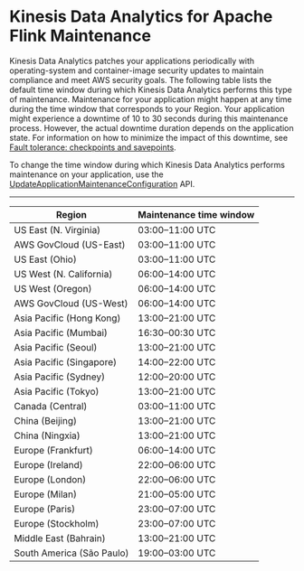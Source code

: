 # Kinesis Data Analytics for Apache Flink Maintenance<a name="maintenance"></a>

Kinesis Data Analytics patches your applications periodically with operating\-system and container\-image security updates to maintain compliance and meet AWS security goals\. The following table lists the default time window during which Kinesis Data Analytics performs this type of maintenance\. Maintenance for your application might happen at any time during the time window that corresponds to your Region\. Your application might experience a downtime of 10 to 30 seconds during this maintenance process\. However, the actual downtime duration depends on the application state\. For information on how to minimize the impact of this downtime, see [Fault tolerance: checkpoints and savepoints](best-practices.md#how-dev-bp-checkpoint)\.

To change the time window during which Kinesis Data Analytics performs maintenance on your application, use the [UpdateApplicationMaintenanceConfiguration](https://docs.aws.amazon.com/kinesisanalytics/latest/apiv2/API_UpdateApplicationMaintenanceConfiguration.html) API\.


****  

| Region | Maintenance time window | 
| --- | --- | 
| US East \(N\. Virginia\) | 03:00–11:00 UTC | 
| AWS GovCloud \(US\-East\) | 03:00–11:00 UTC | 
| US East \(Ohio\) | 03:00–11:00 UTC | 
| US West \(N\. California\) | 06:00–14:00 UTC | 
| US West \(Oregon\) | 06:00–14:00 UTC | 
| AWS GovCloud \(US\-West\) | 06:00–14:00 UTC | 
| Asia Pacific \(Hong Kong\) | 13:00–21:00 UTC | 
| Asia Pacific \(Mumbai\) | 16:30–00:30 UTC | 
| Asia Pacific \(Seoul\) | 13:00–21:00 UTC | 
| Asia Pacific \(Singapore\) | 14:00–22:00 UTC | 
| Asia Pacific \(Sydney\) | 12:00–20:00 UTC | 
| Asia Pacific \(Tokyo\) | 13:00–21:00 UTC | 
| Canada \(Central\) | 03:00–11:00 UTC | 
| China \(Beijing\) | 13:00–21:00 UTC | 
| China \(Ningxia\) | 13:00–21:00 UTC | 
| Europe \(Frankfurt\) | 06:00–14:00 UTC | 
| Europe \(Ireland\) | 22:00–06:00 UTC | 
| Europe \(London\) | 22:00–06:00 UTC | 
| Europe \(Milan\) | 21:00–05:00 UTC | 
| Europe \(Paris\) | 23:00–07:00 UTC | 
| Europe \(Stockholm\) | 23:00–07:00 UTC | 
| Middle East \(Bahrain\) | 13:00–21:00 UTC | 
| South America \(São Paulo\) | 19:00–03:00 UTC | 